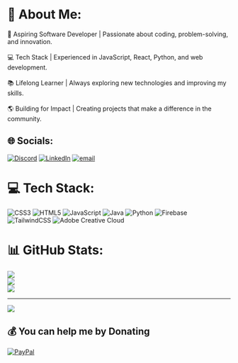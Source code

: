 # 💫 About Me:
🚀 Aspiring Software Developer | Passionate about coding, problem-solving, and innovation.<br><br>💻 Tech Stack | Experienced in JavaScript, React, Python, and web development.<br><br>📚 Lifelong Learner | Always exploring new technologies and improving my skills.<br><br>🌎 Building for Impact | Creating projects that make a difference in the community.

## 🌐 Socials:
[![Discord](https://img.shields.io/badge/Discord-%237289DA.svg?logo=discord&logoColor=white)](https://discord.gg/85kRxRgS) 
[![LinkedIn](https://img.shields.io/badge/LinkedIn-%230077B5.svg?logo=linkedin&logoColor=white)](https://www.linkedin.com/in/moosa-alam-470029310) 
[![email](https://img.shields.io/badge/Email-D14836?logo=gmail&logoColor=white)](mailto:moosahameed07@gmail.com) 

# 💻 Tech Stack:
![CSS3](https://img.shields.io/badge/css3-%231572B6.svg?style=for-the-badge&logo=css3&logoColor=white) 
![HTML5](https://img.shields.io/badge/html5-%23E34F26.svg?style=for-the-badge&logo=html5&logoColor=white) 
![JavaScript](https://img.shields.io/badge/javascript-%23323330.svg?style=for-the-badge&logo=javascript&logoColor=%23F7DF1E) 
![Java](https://img.shields.io/badge/java-%23ED8B00.svg?style=for-the-badge&logo=openjdk&logoColor=white) 
![Python](https://img.shields.io/badge/python-3670A0?style=for-the-badge&logo=python&logoColor=ffdd54) 
![Firebase](https://img.shields.io/badge/firebase-%23039BE5.svg?style=for-the-badge&logo=firebase) 
![TailwindCSS](https://img.shields.io/badge/tailwindcss-%2338B2AC.svg?style=for-the-badge&logo=tailwind-css&logoColor=white) 
![Adobe Creative Cloud](https://img.shields.io/badge/Adobe%20Creative%20Cloud-DA1F26.svg?style=for-the-badge&logo=Adobe%20Creative%20Cloud&logoColor=white)

# 📊 GitHub Stats:
![](https://github-readme-stats.vercel.app/api?username=kenjiifx&theme=dark&hide_border=false&include_all_commits=false&count_private=false)<br/>
![](https://nirzak-streak-stats.vercel.app/?user=kenjiifx&theme=dark&hide_border=false)<br/>
![](https://github-readme-stats.vercel.app/api/top-langs/?username=kenjiifx&theme=dark&hide_border=false&include_all_commits=false&count_private=false&layout=compact)

---
[![](https://visitcount.itsvg.in/api?id=kenjiifx&icon=0&color=0)](https://visitcount.itsvg.in)

## 💰 You can help me by Donating
[![PayPal](https://img.shields.io/badge/PayPal-00457C?style=for-the-badge&logo=paypal&logoColor=white)](https://www.paypal.me/moosaalam07) 

<!-- Proudly created with GPRM ( https://gprm.itsvg.in ) -->
